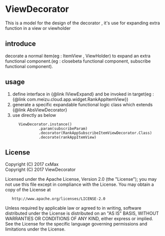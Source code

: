 # ViewDecorator
This is a model for the design of the decorator , it's use for expanding extra function in a view or viewholder

## introduce
decorate a normal item(eg : ItemView , ViewHolder) to expand an extra functional component.(eg : closebeta functional component, subscribe functional component).

## usage
1. define interface in {@link IViewExpand} and be invoked in target(eg : {@link com.meizu.cloud.app.widget.RankAppItemView})
2. generate a specific expandable functional logic class which extends {@link AbsViewDecorator}
3. use directly as below
```
      ViewDecorator.instance()
               .param(subscribeParam)
               .decorator(RankAppSubscribeItemViewDecorator.Class)
               .decorate(rankAppItemView)
```

## License
   Copyright (C) 2017 cxMax  
   Copyright (C) 2017 ViewDecorator

   Licensed under the Apache License, Version 2.0 (the "License");
   you may not use this file except in compliance with the License.
   You may obtain a copy of the License at

       http://www.apache.org/licenses/LICENSE-2.0

   Unless required by applicable law or agreed to in writing, software
   distributed under the License is distributed on an "AS IS" BASIS,
   WITHOUT WARRANTIES OR CONDITIONS OF ANY KIND, either express or implied.
   See the License for the specific language governing permissions and
   limitations under the License.
